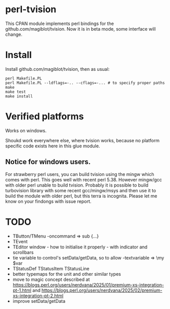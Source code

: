 # perl-tvision

This CPAN module implements perl bindings for the github.com/magiblot/tvision.
Now it is in beta mode, some interface will change.

# Install

Install github.com/magiblot/tvision, then as usual:

    perl Makefile.PL
    perl Makefile.PL --ldflags=-.. --cflags=-... # to specify proper paths
    make
    make test
    make install

# Verified platforms

Works on windows.

Shoukd work everywhere else, where tvision works, because no platform specific
code exists here in this glue module.

## Notice for windows users.

For strawberry perl users, you can build tvision using the mingw which comes with
perl. This goes well with recent perl 5.38. However mingw/gcc with older perl unable
to build tvision. Probably it is possible to build turbovision library with some
recent gcc/mingw/msys and then use it to build the module with older perl, but
this terra is incognita. Please let me know on your findongs with issue report.

# TODO

* TButton/TMenu -oncommand => sub {...}
* TEvent
* TEditor window - how to initialise it properly - with indicator and scrollbars
* tie variable to control's setData/getData, so to allow -textvariable => \my $var
* TStatusDef TStatusItem TStatusLine
* better typemaps for the unit and other similar types
* move to magic concept described at https://blogs.perl.org/users/nerdvana/2025/01/premium-xs-integration-pt-1.html and https://blogs.perl.org/users/nerdvana/2025/02/premium-xs-integration-pt-2.html
* improve setData/getData

